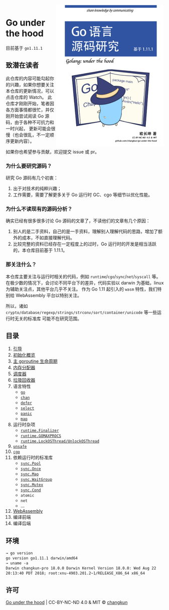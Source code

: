 <img src="images/cover.png" alt="logo" height="450" align="right" />

# Go under the hood

目前基于 `go1.11.1`

## 致潜在读者

此仓库的内容可能勾起你的兴趣，如果你想要关注本仓库的更新情况，可以点击仓库的 Watch。
此仓库才刚刚开始，笔者因各方面事情都很忙，并仅刚开始尝试阅读 Go 源码，由于各种不可抗力和一时兴起，
更新可能会很慢（也会很乱，不一定顺序更新内容）。

如果你也希望参与贡献，欢迎提交 issue 或 pr。

### 为什么要研究源码？

研究 Go 源码有几个初衷：

1. 出于对技术的纯粹兴趣；
2. 工作需要，需要了解更多关于 Go 运行时 GC、cgo 等细节以优化性能。

### 为什么不读现有的源码分析？

确实已经有很多很多讨论 Go 源码的文章了，不读他们的文章有几个原因：

1. 别人的是二手资料，自己的是一手资料，理解别人理解代码的思路，增加了额外的成本，不如直接理解代码。
2. 比较完整的资料已经存在一定程度上的过时，Go 运行时的开发是相当活跃的，本仓库目前基于 1.11.1。

### 那关注什么？

本仓库主要关注与运行时相关的代码，例如 `runtime`/`cgo`/`sync`/`net`/`syscall` 等。
在极少数的情况下，会讨论不同平台下的差异，代码实验以 darwin 为基础，linux 为辅助关注点，其他平台几乎不关注。
作为 Go 1.11 起引入的 `wasm` 特性，我们特别给 WebAssembly 平台以特别关注。

所以，诸如 `crypto/database/regexp/strings/strconv/sort/container/unicode` 等一些运行时无关的标准库
可能不在研究范围。

## 目录

1. [引导](content/1-boot.md)
2. [初始化概览](content/2-init.md)
3. [主 goroutine 生命周期](content/3-main.md)
4. [内存分配器](content/4-mem.md)
5. [调度器](content/5-scheduler.md)
6. [垃圾回收器](content/6-gc.md)
7. 语言特性
    - [`go`](content/7-lang/go.md)
    - [`chan`](content/7-lang/chan.md)
    - [`defer`](content/7-lang/defer.md)
    - [`select`](content/7-lang/select.md)
    - [`panic`](content/7-lang/panic.md)
    - [`map`](content/7-lang/map.md)
8. 运行时杂项
    - [`runtime.Finalizer`](content/8-runtime/finalizer.md)
    - [`runtime.GOMAXPROCS`](content/8-runtime/gomaxprocs.md)
    - [`runtime.LockOSThread/UnlockOSThread`](content/8-runtime/lockosthread.md)
9.  [`unsafe`](content/9-unsafe.md)
10. [`cgo`](content/10-cgo.md)
11. 依赖运行时的标准库
    - [`sync.Pool`](content/11-pkg/sync/pool.md)
    - [`sync.Once`](content/11-pkg/sync/once.md)
    - [`sync.Map`](content/11-pkg/sync/map.md)
    - [`sync.WaitGroup`](content/11-pkg/sync/waitgroup.md)
    - [`sync.Mutex`](content/11-pkg/sync/mutex.md)
    - [`sync.Cond`](content/11-pkg/sync/cond.md)
    - `atomic`
    - `net`
    - ...
12. [WebAssembly](content/12-wasm.md)
13. 编译前端
14. 编译后端

## 环境

```
→ go version
go version go1.11.1 darwin/amd64
→ uname -a
Darwin changkun-pro 18.0.0 Darwin Kernel Version 18.0.0: Wed Aug 22 20:13:40 PDT 2018; root:xnu-4903.201.2~1/RELEASE_X86_64 x86_64
```

## 许可

[Go under the hood](https://github.com/changkun/go-under-the-hood) | CC-BY-NC-ND 4.0 & MIT &copy; [changkun](https://changkun.de)